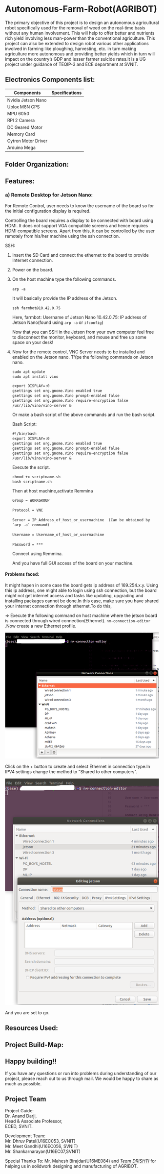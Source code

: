 # Autonomous-Farm-Robot(AGRIBOT)
The primary objective of this project is to design an autonomous agricultural robot specifically
used for the removal of weed on the real-time basis without any human involvement. This will
help to offer better and nutrients rich yield involving less man-power than the conventional
agriculture. This project can also be extended to design robot various other applications involved
in farming like ploughing, harvesting, etc. in turn making agriculture more autonomous and
providing better yields which in turn will impact on the country’s GDP and lesser farmer suicide
rates.It is a UG project under guidance of TEQIP-3 and ECE department at SVNIT.

## Electronics Components list:
 | Components        | Specifications                            |   
 | ------------------|:-----------------------------------------:|
 | Nvidia Jetson Nano|                                           |
 | Ublox M8N GPS     |                                           |  
 | MPU 6050          |                                           |
 | RPI 2 Camera      |                                           |
 | DC Geared Motor   |                                           |
 | Memory Card       |                                           |
 |Cytron Motor Driver|                                           |
 |Arduino Mega       |                                           |

## Folder Organization:

  
## Features:

### a) Remote Desktop for Jetson Nano:
For Remote Control, user needs to know the username of the board so for the initial configuration display is required.

Controlling the board requires a display to be connected with board using HDMI. It does not support VGA compatible screens and hence requires HDMI compatible screens.
Apart from this, it can be controlled by the user remotely from his/her machine using the ssh connection.

SSH:
1. Insert the SD Card and connect the ethernet to the board to provide Internet connection.
2. Power on the board.
3. On the host machine type the following commands.

   `arp -a`
   
   It will basically provide the IP address of the Jetson.
   
   `ssh farmbot@10.42.0.75`
   
   Here, farmbot: Username of Jetson Nano
         10.42.0.75: IP address of Jetson Nano(found using `arp -a` or `ifconfig`) 
   
   Now that you can SSH in the Jetson from your own computer feel free to disconnect the monitor, keyboard, and mouse and        free up some space on your desk!

4. Now for the remote control, VNC Server needs to be installed and enabled on the Jetson nano.
   TYpe the following commands on Jetson nano.
    
     ```
     sudo apt update
     sudo apt install vino
     ```
     
     ```
     export DISPLAY=:0
     gsettings set org.gnome.Vino enabled true
     gsettings set org.gnome.Vino prompt-enabled false
     gsettings set org.gnome.Vino require-encryption false
     /usr/lib/vino/vino-server &
     ```
     Or make a bash script of the above commands and run the bash script.
     
     Bash Script:
     ```
     #!/bin/bash
     export DISPLAY=:0
     gsettings set org.gnome.Vino enabled true
     gsettings set org.gnome.Vino prompt-enabled false
     gsettings set org.gnome.Vino require-encryption false
     /usr/lib/vino/vino-server &
     ```
     Execute the script.
     ```
     chmod +x scriptname.sh
     bash scriptname.sh
     ```
     
     Then at host machine,activate Remmina  
     ```
     Group = WORKGROUP
     
     Protocol = VNC
     
     Server = IP_Address_of_host_or_usermachine  (Can be obtained by `arp -a` command)   
     
     Username = Username_of_host_or_usermachine
     
     Password = ***
     ```
     Connect using Remmina.
   
     And you have full GUI access of the board on your machine.
     
 #### Problems faced:
It might hapen in some case the board gets ip address of 169.254.x.y. Using this ip address, one might able to login using ssh connection, but the board might not get internet access and tasks like updating, upgrading and installing packages cannot be done.In this case, make sure you have shared your internet connection through ethernet.To do this,
     
=> Execute the following command on host machine where the jetson board is connected through wired connection(Ethernet).
     ```
     nm-connection-editor
     ```
     .Now create a new Ethernet profile.
     
   ![nmeditor](https://github.com/Dhruv2012/Autonomous-Farm-Robot/blob/master/readme-images/nmeditor.png)
     
   Click on the + button to create and select Ethernet in connection type.In IPV4 settings change the method to "Shared to         other computers".
     
   ![connection](https://github.com/Dhruv2012/Autonomous-Farm-Robot/blob/master/readme-images/connection.png)

   And you are set to go.
     
## Resources Used:     
     
## Project Build-Map:     
## Happy building!!
If you have any questions or run into problems during understanding of our project, please reach out to us through mail. We would be happy to share as much as possible.

## Project Team

Project Guide:\
Dr. Anand Darji,\
Head & Associate Professor,\
ECED, SVNIT.

Development Team:\
Mr. Dhruv Patel(U16EC053, SVNIT)\
Mr. Meet Gandhi(U16EC056, SVNIT)\
Mr. Shankarnarayan(U16EC07,SVNIT)

Special Thanks To:
Mr. Mahesh Birajdar(U16ME084) and [*Team DRISHTI*](https://github.com/DRISHTI-SVNIT) for helping us in solidwork designing and manufacturing of AGRIBOT.


